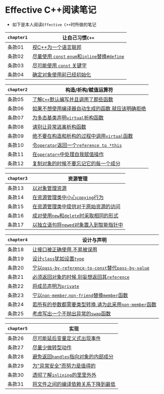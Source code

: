 # Effective C++阅读笔记
- 如下是本人阅读`Effective C++`时所做的笔记

|`chapter1`|让自己习惯`C++`|
|---|---|
|条款01|[视C++为一个语言联邦](./chapter1/rule01.md)|
|条款02|[尽量使用 `const` `enum`和`inline`替换`#define`](./chapter1/rule02.md)| 
|条款03|[尽可能使用 `const` 关键字](./chapter1/rule03.md)|
|条款04|[确定对象使用前已经初始化](./chapter1/rule04.md)|

|`chapter2`|构造/析构/赋值运算符|
|---|---|
|条款05|[了解`C++`默认编写并且调用了那些函数](./chapter2/rule05.md)|
|条款06|[如果不想使用编译器自动生成的函数,就应该明确拒绝](./chapter2/rule06.md)|
|条款07|[为多态基类声明`virtual`析构函数](./chapter2/rule07.md)|
|条款08|[请别让异常逃离析构函数](./chapter2/rule08.md)|
|条款09|[绝不要在构造和析构的过程中调用`virtual`函数](./chapter2/rule09.md)|
|条款10|[令`operator`返回一个`reference to *this`](./chapter2/rule10.md)|
|条款11|[在`operator=`中处理自我赋值操作](./chapter2/rule11.md)|
|条款12|[复制对象的时候不要忘记它的每一个成分](./chapter2/rule12.md)|

|`chapter3`|资源管理|
|---|---|
|条款13|[以对象管理资源](./chapter3/rule13.md)|
|条款14|[在资源管理类中小心`copying`行为](./chapter3/rule14.md)|
|条款15|[在资源管理类中提供对于原始资源的访问](./chapter3/rule15.md)|
|条款16|[成对使用`new`和`delete`时采取相同的形式](./chapter3/rule16.md)|
|条款17|[以独立语句将`newed`对象置入到智能指针中](./chapter3/rule17.md)|

|`chapter4`|设计与声明|
|---|---|
|条款18|[让接口被正确使用,不易被误用](./chapter4/rule18.md)|
|条款19|[设计`class`犹如设置`type`](./chapter4/rule19.md)|
|条款20|[宁以`pass-by-reference-to-const`替代`pass-by-value`](./chapter4/rule20.md)|
|条款21|[必须返回对象的时候,别妄想返回其`reference`](./chapter4/rule21.md)|
|条款22|[将成员声明为`private`](./chapter4/rule22.md)|
|条款23|[宁以`non-member`,`non-friend`替换`member`函数](./chapter4/rule23.md)|
|条款24|[若所有的参数都需要类型转换,请为此采用`non-member`函数](./chapter4/rule24.md)|
|条款25|[考虑写出一个不抛出异常的`swap`函数](./chapter4/rule25.md)|

|`chapter5`|实现|
|---|---|
|条款26|[尽可能延后变量定义式出现事件](./chapter5/rule26.md)|
|条款27|[尽量少做转型动作](./chapter5/rule27.md)|
|条款28|[避免返回`handles`指向对象的内部成分](./chapter5/rule28.md)|
|条款29|[为"异常安全"而努力是值得的](./chapter/rule29.md)|
|条款30|[透彻了解`inlining`的里里外外](./chapter5/rule30.md)|
|条款31|[将文件之间的编译依赖关系下降到最低](./chapter5/rule31.md)|